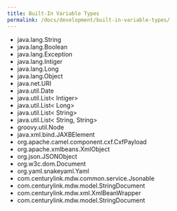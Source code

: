 ```yaml
---
title: Built-In Variable Types
permalink: /docs/development/built-in-variable-types/
---
```


 - java.lang.String
 - java.lang.Boolean
 - java.lang.Exception
 - java.lang.Intiger
 - java.lang.Long
 - java.lang.Object
 - java.net.URI
 - java.util.Date
 - java.util.List< Intiger>
 - java.util.List< Long>
 - java.util.List< String>
 - java.util.List< String, String>
 - groovy.util.Node
 - java.xml.bind.JAXBElement
 - org.apache.camel.component.cxf.CxfPayload
 - org.apache.xmlbeans.XmlObject
 - org.json.JSONObject
 - org.w3c.dom.Document
 - org.yaml.snakeyaml.Yaml
 - com.centurylink.mdw.common.service.Jsonable
 - com.centurylink.mdw.model.StringDocument
 - com.centurylink.mdw.xml.XmlBeanWrapper
 - com.centurylink.mdw.model.StringDocument
 
 
 
 
 
 
 
 
 
 
 
 
 
 
 
 
 
 
 
 
 
 
 
 
 
 